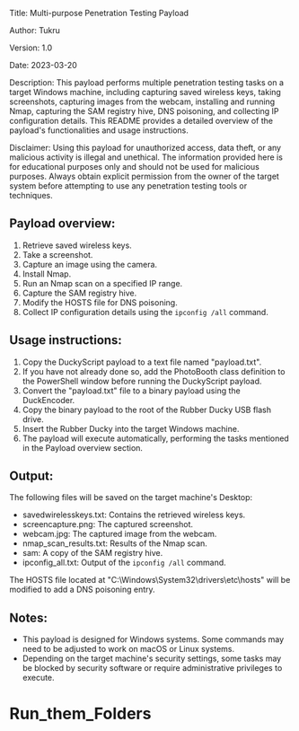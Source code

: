 Title:         Multi-purpose Penetration Testing Payload

Author:        Tukru

Version:       1.0

Date:          2023-03-20

Description:   This payload performs multiple penetration testing tasks on a target Windows machine, including capturing saved wireless keys, taking screenshots, capturing images from the webcam, installing and running Nmap, capturing the SAM registry hive, DNS poisoning, and collecting IP configuration details. This README provides a detailed overview of the payload's functionalities and usage instructions.

Disclaimer:    Using this payload for unauthorized access, data theft, or any malicious activity is illegal and unethical. The information provided here is for educational purposes only and should not be used for malicious purposes. Always obtain explicit permission from the owner of the target system before attempting to use any penetration testing tools or techniques.

Payload overview:
-----------------
1. Retrieve saved wireless keys.
2. Take a screenshot.
3. Capture an image using the camera.
4. Install Nmap.
5. Run an Nmap scan on a specified IP range.
6. Capture the SAM registry hive.
7. Modify the HOSTS file for DNS poisoning.
8. Collect IP configuration details using the `ipconfig /all` command.

Usage instructions:
-------------------
1. Copy the DuckyScript payload to a text file named "payload.txt".
2. If you have not already done so, add the PhotoBooth class definition to the PowerShell window before running the DuckyScript payload.
3. Convert the "payload.txt" file to a binary payload using the DuckEncoder.
4. Copy the binary payload to the root of the Rubber Ducky USB flash drive.
5. Insert the Rubber Ducky into the target Windows machine.
6. The payload will execute automatically, performing the tasks mentioned in the Payload overview section.

Output:
-------
The following files will be saved on the target machine's Desktop:
- savedwirelesskeys.txt: Contains the retrieved wireless keys.
- screencapture.png: The captured screenshot.
- webcam.jpg: The captured image from the webcam.
- nmap_scan_results.txt: Results of the Nmap scan.
- sam: A copy of the SAM registry hive.
- ipconfig_all.txt: Output of the `ipconfig /all` command.

The HOSTS file located at "C:\Windows\System32\drivers\etc\hosts" will be modified to add a DNS poisoning entry.

Notes:
------
- This payload is designed for Windows systems. Some commands may need to be adjusted to work on macOS or Linux systems.
- Depending on the target machine's security settings, some tasks may be blocked by security software or require administrative privileges to execute.

# Run_them_Folders
